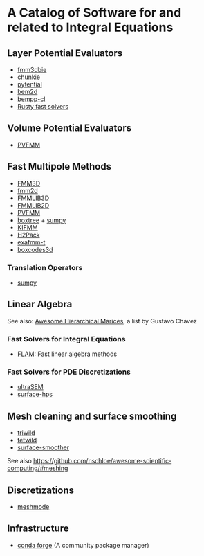 # A Catalog of Software for and related to Integral Equations

## Layer Potential Evaluators

- [fmm3dbie](https://github.com/fastalgorithms/fmm3dbie)
- [chunkie](https://github.com/fastalgorithms/chunkie)
- [pytential](https://github.com/inducer/pytential/)
- [bem2d](https://github.com/tbetcke/bem2d)
- [bempp-cl](https://bempp.com/)
- [Rusty fast solvers](https://github.com/rusty-fast-solvers)

## Volume Potential Evaluators

- [PVFMM](https://github.com/dmalhotra/pvfmm)

## Fast Multipole Methods

- [FMM3D](https://github.com/flatironinstitute/FMM3D)
- [fmm2d](https://github.com/flatironinstitute/fmm2d)
- [FMMLIB3D](https://github.com/zgimbutas/fmmlib3d)
- [FMMLIB2D](https://github.com/zgimbutas/fmmlib2d)
- [PVFMM](https://github.com/dmalhotra/pvfmm)
- [boxtree](https://github.com/inducer/boxtree/) + [sumpy](https://github.com/inducer/sumpy)
- [KIFMM](http://www.harperlangston.com/kifmm3d/documentation/index.html)
- [H2Pack](https://github.com/scalable-matrix/H2Pack)
- [exafmm-t](https://github.com/exafmm/exafmm-t)
- [boxcodes3d](https://github.com/flatironinstitute/boxcodes3d)

### Translation Operators
- [sumpy](https://github.com/inducer/sumpy)

## Linear Algebra

See also: [Awesome Hierarchical Marices](https://github.com/gchavez2/awesome_hierarchical_matrices), a list by Gustavo Chavez

### Fast Solvers for Integral Equations
- [FLAM](https://github.com/klho/FLAM): Fast linear algebra methods

### Fast Solvers for PDE Discretizations
- [ultraSEM](https://github.com/danfortunato/ultraSEM)
- [surface-hps](https://github.com/danfortunato/surface-hps)

## Mesh cleaning and surface smoothing
- [triwild](https://github.com/wildmeshing/TriWild)
- [tetwild](https://github.com/Yixin-Hu/TetWild)
- [surface-smoother](https://github.com/fastalgorithms/smooth-surface/)

See also https://github.com/nschloe/awesome-scientific-computing/#meshing

## Discretizations

- [meshmode](https://github.com/inducer/meshmode)

## Infrastructure

- [conda forge](https://conda-forge.org/) (A community package manager)
